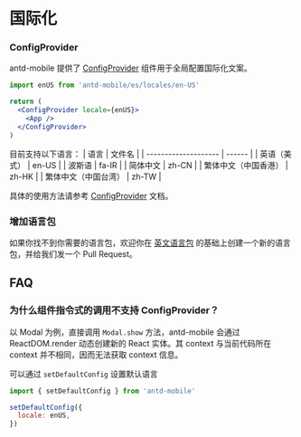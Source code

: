 # 国际化

### ConfigProvider

antd-mobile 提供了 [ConfigProvider](../components/config-provider) 组件用于全局配置国际化文案。

```jsx
import enUS from 'antd-mobile/es/locales/en-US'

return (
  <ConfigProvider locale={enUS}>
    <App />
  </ConfigProvider>
)
```

目前支持以下语言：
| 语言 | 文件名 |
| -------------------- | ------ |
| 英语（美式） | en-US |
| 波斯语 | fa-IR |
| 简体中文 | zh-CN |
| 繁体中文（中国香港） | zh-HK |
| 繁体中文（中国台湾） | zh-TW |

具体的使用方法请参考 [ConfigProvider](../components/config-provider) 文档。

### 增加语言包

如果你找不到你需要的语言包，欢迎你在 [英文语言包](https://github.com/ant-design/ant-design-mobile/blob/master/src/locales/en-US.ts) 的基础上创建一个新的语言包，并给我们发一个 Pull Request。

## FAQ

### 为什么组件指令式的调用不支持 ConfigProvider？

以 Modal 为例，直接调用 `Modal.show` 方法，antd-mobile 会通过 ReactDOM.render 动态创建新的 React 实体。其 context 与当前代码所在 context 并不相同，因而无法获取 context 信息。

可以通过 `setDefaultConfig` 设置默认语言

```jsx
import { setDefaultConfig } from 'antd-mobile'

setDefaultConfig({
  locale: enUS,
})
```
